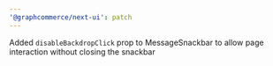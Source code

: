 ```yaml
---
'@graphcommerce/next-ui': patch
---
```


Added `disableBackdropClick` prop to MessageSnackbar to allow page interaction without closing the snackbar
